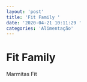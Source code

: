 ```yaml
---
layout: 'post'
title: 'Fit Family '
date: '2020-04-21 10:11:29 '
categories: 'Alimentação'
---
```


# Fit Family 

Marmitas Fit 
